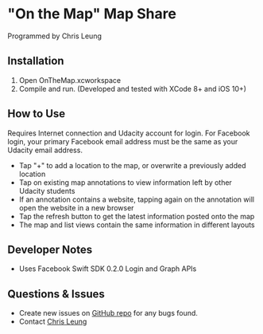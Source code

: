 "On the Map" Map Share
======================

Programmed by Chris Leung

Installation
------------
1. Open OnTheMap.xcworkspace
2. Compile and run. (Developed and tested with XCode 8+ and iOS 10+)

How to Use
----------
Requires Internet connection and Udacity account for login. For Facebook login, your primary Facebook email address must be the same as your Udacity email address.

* Tap "+" to add a location to the map, or overwrite a previously added location
* Tap on existing map annotations to view information left by other Udacity students
* If an annotation contains a website, tapping again on the annotation will open the website in a new browser
* Tap the refresh button to get the latest information posted onto the map
* The map and list views contain the same information in different layouts

Developer Notes
---------------
* Uses Facebook Swift SDK 0.2.0 Login and Graph APIs

Questions & Issues
------------------
* Create new issues on [GitHub repo](https://github.com/chrislzm/OnTheMap/issues) for any bugs found.
* Contact [Chris Leung](https://github.com/chrislzm)
